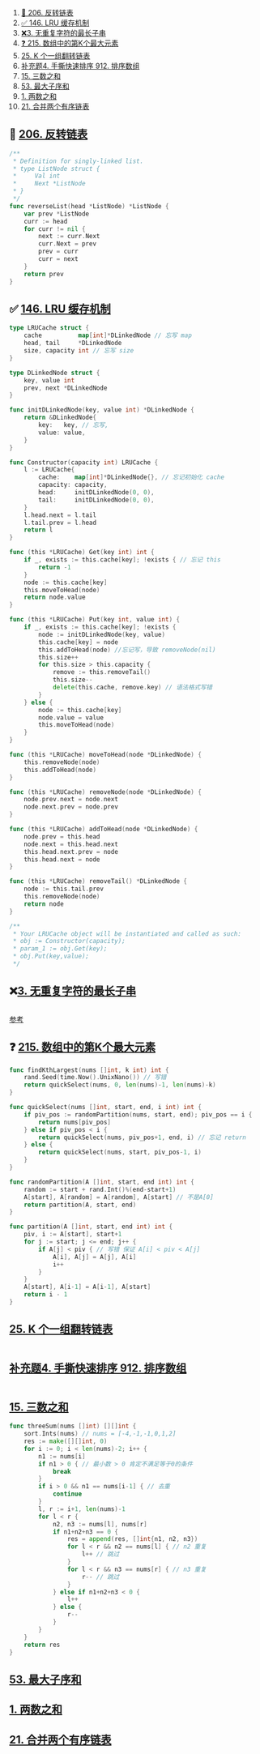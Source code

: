 

1. [🚀 206. 反转链表](#-206-反转链表)
2. [✅ 146. LRU 缓存机制](#-146-lru-缓存机制)
3. [❌3. 无重复字符的最长子串](#3-无重复字符的最长子串)
4. [❓ 215. 数组中的第K个最大元素](#-215-数组中的第k个最大元素)
5. [25. K 个一组翻转链表](#25-k-个一组翻转链表)
6. [补充题4. 手撕快速排序 912. 排序数组](#补充题4-手撕快速排序-912-排序数组)
7. [15. 三数之和](#15-三数之和)
8. [53. 最大子序和](#53-最大子序和)
9. [1. 两数之和](#1-两数之和)
10. [21. 合并两个有序链表](#21-合并两个有序链表)



<!-- [206. 反转链表](https://leetcode-cn.com/problems/reverse-linked-list/) 

[146. LRU 缓存机制](https://leetcode-cn.com/problems/lru-cache/)

[3. 无重复字符的最长子串](https://leetcode-cn.com/problems/longest-substring-without-repeating-characters/)

[215. 数组中的第K个最大元素](https://leetcode-cn.com/problems/kth-largest-element-in-an-array/)

[25. K 个一组翻转链表](https://leetcode-cn.com/problems/reverse-nodes-in-k-group/)

[补充题4. 手撕快速排序 912. 排序数组](https://leetcode-cn.com/problems/sort-an-array/)

[15. 三数之和](https://leetcode-cn.com/problems/3sum/)

[53. 最大子序和](https://leetcode-cn.com/problems/maximum-subarray/)

[1. 两数之和](https://leetcode-cn.com/problems/two-sum/)

[21. 合并两个有序链表](https://leetcode-cn.com/problems/merge-two-sorted-lists/) -->





## 🚀 [206. 反转链表](https://leetcode-cn.com/problems/reverse-linked-list/) 

```go
/**
 * Definition for singly-linked list.
 * type ListNode struct {
 *     Val int
 *     Next *ListNode
 * }
 */
func reverseList(head *ListNode) *ListNode {
    var prev *ListNode 
    curr := head
    for curr != nil {
        next := curr.Next 
        curr.Next = prev
        prev = curr 
        curr = next
    }
    return prev
}
```





## ✅ [146. LRU 缓存机制](https://leetcode-cn.com/problems/lru-cache/)


```go
type LRUCache struct {
	cache          map[int]*DLinkedNode // 忘写 map
	head, tail     *DLinkedNode
	size, capacity int // 忘写 size
}

type DLinkedNode struct {
	key, value int
	prev, next *DLinkedNode
}

func initDLinkedNode(key, value int) *DLinkedNode {
	return &DLinkedNode{
		key:   key, // 忘写,
		value: value,
	}
}

func Constructor(capacity int) LRUCache {
	l := LRUCache{
		cache:    map[int]*DLinkedNode{}, // 忘记初始化 cache
		capacity: capacity,
		head:     initDLinkedNode(0, 0),
		tail:     initDLinkedNode(0, 0),
	}
	l.head.next = l.tail
	l.tail.prev = l.head
	return l
}

func (this *LRUCache) Get(key int) int {
	if _, exists := this.cache[key]; !exists { // 忘记 this
		return -1
	}
	node := this.cache[key]
	this.moveToHead(node)
	return node.value
}

func (this *LRUCache) Put(key int, value int) {
	if _, exists := this.cache[key]; !exists {
		node := initDLinkedNode(key, value)
		this.cache[key] = node
		this.addToHead(node) //忘记写，导致 removeNode(nil)
		this.size++
		for this.size > this.capacity {
			remove := this.removeTail()
			this.size--
			delete(this.cache, remove.key) // 语法格式写错
		}
	} else {
		node := this.cache[key]
		node.value = value
		this.moveToHead(node)
	}
}

func (this *LRUCache) moveToHead(node *DLinkedNode) {
	this.removeNode(node)
	this.addToHead(node)
}

func (this *LRUCache) removeNode(node *DLinkedNode) {
	node.prev.next = node.next
	node.next.prev = node.prev
}

func (this *LRUCache) addToHead(node *DLinkedNode) {
	node.prev = this.head
	node.next = this.head.next
	this.head.next.prev = node
	this.head.next = node
}

func (this *LRUCache) removeTail() *DLinkedNode {
	node := this.tail.prev
	this.removeNode(node)
	return node
}

/**
 * Your LRUCache object will be instantiated and called as such:
 * obj := Constructor(capacity);
 * param_1 := obj.Get(key);
 * obj.Put(key,value);
 */

```

## ❌[3. 无重复字符的最长子串](https://leetcode-cn.com/problems/longest-substring-without-repeating-characters/)

```go

```

[参考](https://www.bilibili.com/video/BV1ub4y1d7Z8)

## ❓ [215. 数组中的第K个最大元素](https://leetcode-cn.com/problems/kth-largest-element-in-an-array/)


```go
func findKthLargest(nums []int, k int) int {
	rand.Seed(time.Now().UnixNano()) // 写错
	return quickSelect(nums, 0, len(nums)-1, len(nums)-k)
}

func quickSelect(nums []int, start, end, i int) int {
	if piv_pos := randomPartition(nums, start, end); piv_pos == i {
		return nums[piv_pos]
	} else if piv_pos < i {
		return quickSelect(nums, piv_pos+1, end, i) // 忘记 return
	} else {
		return quickSelect(nums, start, piv_pos-1, i)
	}
}

func randomPartition(A []int, start, end int) int {
	random := start + rand.Int()%(end-start+1)
	A[start], A[random] = A[random], A[start] // 不是A[0]
	return partition(A, start, end)
}

func partition(A []int, start, end int) int {
	piv, i := A[start], start+1
	for j := start; j <= end; j++ {
		if A[j] < piv { // 写错 保证 A[i] < piv < A[j]
			A[i], A[j] = A[j], A[i]
			i++
		}
	}
	A[start], A[i-1] = A[i-1], A[start]
	return i - 1
}
```


## [25. K 个一组翻转链表](https://leetcode-cn.com/problems/reverse-nodes-in-k-group/)


```go

```

## [补充题4. 手撕快速排序 912. 排序数组](https://leetcode-cn.com/problems/sort-an-array/)

```go

```

## [15. 三数之和](https://leetcode-cn.com/problems/3sum/)

```go
func threeSum(nums []int) [][]int {
	sort.Ints(nums) // nums = [-4,-1,-1,0,1,2]
	res := make([][]int, 0)
	for i := 0; i < len(nums)-2; i++ {
		n1 := nums[i]
		if n1 > 0 { // 最小数 > 0 肯定不满足等于0的条件
			break
		}
		if i > 0 && n1 == nums[i-1] { // 去重
			continue
		}
		l, r := i+1, len(nums)-1
		for l < r {
			n2, n3 := nums[l], nums[r]
			if n1+n2+n3 == 0 {
				res = append(res, []int{n1, n2, n3})
				for l < r && n2 == nums[l] { // n2 重复
					l++ // 跳过
				}
				for l < r && n3 == nums[r] { // n3 重复
					r-- // 跳过
				}
			} else if n1+n2+n3 < 0 {
				l++
			} else {
				r--
			}
		}
	}
	return res
}
```

## [53. 最大子序和](https://leetcode-cn.com/problems/maximum-subarray/)

## [1. 两数之和](https://leetcode-cn.com/problems/two-sum/)

## [21. 合并两个有序链表](https://leetcode-cn.com/problems/merge-two-sorted-lists/)

